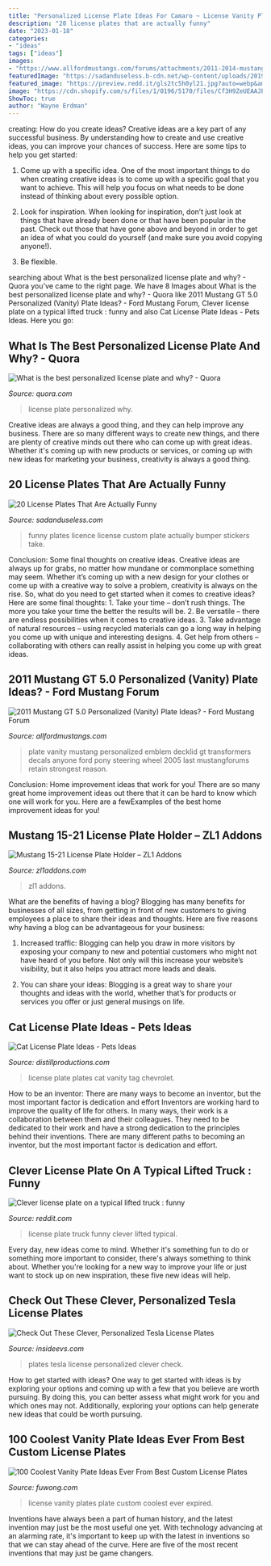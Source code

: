 ```yaml
---
title: "Personalized License Plate Ideas For Camaro ~ License Vanity Plates Plate Custom Coolest Ever Expired"
description: "20 license plates that are actually funny"
date: "2023-01-18"
categories:
- "ideas"
tags: ["ideas"]
images:
- "https://www.allfordmustangs.com/forums/attachments/2011-2014-mustang-talk/100901d1275786794-2011-mustang-gt-5-0-personalized-vanity-plate-ideas-img_0054.jpg"
featuredImage: "https://sadanduseless.b-cdn.net/wp-content/uploads/2019/04/funny-licence-plate8.jpg"
featured_image: "https://preview.redd.it/gls2tc5h0yl21.jpg?auto=webp&amp;s=5c9ba3f95d01667d4be11711faf483a8b2eb5424"
image: "https://cdn.shopify.com/s/files/1/0196/5170/files/Cf3H9ZeUEAAJPlB_grande.jpg?v=1530903753"
ShowToc: true
author: "Wayne Erdman"
---
```



creating: How do you create ideas?
Creative ideas are a key part of any successful business. By understanding how to create and use creative ideas, you can improve your chances of success. Here are some tips to help you get started:
1. Come up with a specific idea. One of the most important things to do when creating creative ideas is to come up with a specific goal that you want to achieve. This will help you focus on what needs to be done instead of thinking about every possible option.

2. Look for inspiration. When looking for inspiration, don’t just look at things that have already been done or that have been popular in the past. Check out those that have gone above and beyond in order to get an idea of what you could do yourself (and make sure you avoid copying anyone!).

3. Be flexible.

	

		
searching about What is the best personalized license plate and why? - Quora you've came to the right page. We have 8 Images about What is the best personalized license plate and why? - Quora like 2011 Mustang GT 5.0 Personalized (Vanity) Plate Ideas? - Ford Mustang Forum, Clever license plate on a typical lifted truck : funny and also Cat License Plate Ideas - Pets Ideas. Here you go:
		
    
## What Is The Best Personalized License Plate And Why? - Quora

<img loading=lazy src="https://qph.fs.quoracdn.net/main-qimg-fad4b7a236ce2c99176af4ade82b8471" onerror="this.onerror=null;this.src='https://tse4.mm.bing.net/th?id=OIP.-tS3ojbOLJkXavSt6CuEcQHaFj&amp;pid=15.1';" alt="What is the best personalized license plate and why? - Quora">

_Source: quora.com_

>license plate personalized why. 

	

Creative ideas are always a good thing, and they can help improve any business. There are so many different ways to create new things, and there are plenty of creative minds out there who can come up with great ideas. Whether it's coming up with new products or services, or coming up with new ideas for marketing your business, creativity is always a good thing.

    
## 20 License Plates That Are Actually Funny

<img loading=lazy src="https://sadanduseless.b-cdn.net/wp-content/uploads/2019/04/funny-licence-plate8.jpg" onerror="this.onerror=null;this.src='https://tse2.mm.bing.net/th?id=OIP.ngiBwuuhTP5dmasT-hPZhgHaJ4&amp;pid=15.1';" alt="20 License Plates That Are Actually Funny">

_Source: sadanduseless.com_

>funny plates licence license custom plate actually bumper stickers take. 

	

Conclusion: Some final thoughts on creative ideas.
Creative ideas are always up for grabs, no matter how mundane or commonplace something may seem. Whether it’s coming up with a new design for your clothes or come up with a creative way to solve a problem, creativity is always on the rise. So, what do you need to get started when it comes to creative ideas? Here are some final thoughts: 1. Take your time – don’t rush things. The more you take your time the better the results will be. 2. Be versatile – there are endless possibilities when it comes to creative ideas. 3. Take advantage of natural resources – using recycled materials can go a long way in helping you come up with unique and interesting designs. 4. Get help from others – collaborating with others can really assist in helping you come up with great ideas. 
    
## 2011 Mustang GT 5.0 Personalized (Vanity) Plate Ideas? - Ford Mustang Forum

<img loading=lazy src="https://www.allfordmustangs.com/forums/attachments/2011-2014-mustang-talk/100901d1275786794-2011-mustang-gt-5-0-personalized-vanity-plate-ideas-img_0054.jpg" onerror="this.onerror=null;this.src='https://tse3.mm.bing.net/th?id=OIP.tbnPq1n8lA_TNAyuKT9stwHaFj&amp;pid=15.1';" alt="2011 Mustang GT 5.0 Personalized (Vanity) Plate Ideas? - Ford Mustang Forum">

_Source: allfordmustangs.com_

>plate vanity mustang personalized emblem decklid gt transformers decals anyone ford pony steering wheel 2005 last mustangforums retain strongest reason. 

	

Conclusion: Home improvement ideas that work for you!
There are so many great home improvement ideas out there that it can be hard to know which one will work for you. Here are a fewExamples of the best home improvement ideas for you!

    
## Mustang 15-21 License Plate Holder – ZL1 Addons

<img loading=lazy src="https://cdn.shopify.com/s/files/1/1455/0738/products/JDJ_2424_8687fb9b-5bd1-4fa9-83ca-53a96bbf4e15_1200x1200.JPG?v=1549436593" onerror="this.onerror=null;this.src='https://tse2.mm.bing.net/th?id=OIP.DH2dThD1TUWfCPUKvsl8UwHaHa&amp;pid=15.1';" alt="Mustang 15-21 License Plate Holder – ZL1 Addons">

_Source: zl1addons.com_

>zl1 addons. 

	

What are the benefits of having a blog?
Blogging has many benefits for businesses of all sizes, from getting in front of new customers to giving employees a place to share their ideas and thoughts. Here are five reasons why having a blog can be advantageous for your business: 
1. Increased traffic: Blogging can help you draw in more visitors by exposing your company to new and potential customers who might not have heard of you before. Not only will this increase your website’s visibility, but it also helps you attract more leads and deals. 

2. You can share your ideas: Blogging is a great way to share your thoughts and ideas with the world, whether that’s for products or services you offer or just general musings on life.

    
## Cat License Plate Ideas - Pets Ideas

<img loading=lazy src="https://i.pinimg.com/originals/fc/af/7b/fcaf7bd063b47ae984c7e4883caf7154.jpg" onerror="this.onerror=null;this.src='https://tse2.mm.bing.net/th?id=OIP.4TLvysizlj-dgQ3kqN7s0QHaJ6&amp;pid=15.1';" alt="Cat License Plate Ideas - Pets Ideas">

_Source: distillproductions.com_

>license plate plates cat vanity tag chevrolet. 

	

How to be an inventor: There are many ways to become an inventor, but the most important factor is dedication and effort
Inventors are working hard to improve the quality of life for others. In many ways, their work is a collaboration between them and their colleagues. They need to be dedicated to their work and have a strong dedication to the principles behind their inventions. There are many different paths to becoming an inventor, but the most important factor is dedication and effort.

    
## Clever License Plate On A Typical Lifted Truck : Funny

<img loading=lazy src="https://preview.redd.it/gls2tc5h0yl21.jpg?auto=webp&amp;s=5c9ba3f95d01667d4be11711faf483a8b2eb5424" onerror="this.onerror=null;this.src='https://tse1.mm.bing.net/th?id=OIP.UjdLBNQqhI4L13VWoL5B9wHaJ4&amp;pid=15.1';" alt="Clever license plate on a typical lifted truck : funny">

_Source: reddit.com_

>license plate truck funny clever lifted typical. 

	

Every day, new ideas come to mind. Whether it's something fun to do or something more important to consider, there's always something to think about. Whether you're looking for a new way to improve your life or just want to stock up on new inspiration, these five new ideas will help.

    
## Check Out These Clever, Personalized Tesla License Plates

<img loading=lazy src="https://cdn.shopify.com/s/files/1/0196/5170/files/Cf3H9ZeUEAAJPlB_grande.jpg?v=1530903753" onerror="this.onerror=null;this.src='https://tse1.mm.bing.net/th?id=OIP.N4FrgEdONX2_uGNgi968TQHaFj&amp;pid=15.1';" alt="Check Out These Clever, Personalized Tesla License Plates">

_Source: insideevs.com_

>plates tesla license personalized clever check. 

	

How to get started with ideas?
One way to get started with ideas is by exploring your options and coming up with a few that you believe are worth pursuing. By doing this, you can better assess what might work for you and which ones may not. Additionally, exploring your options can help generate new ideas that could be worth pursuing.

    
## 100 Coolest Vanity Plate Ideas Ever From Best Custom License Plates

<img loading=lazy src="https://www.fuwong.com/wp-content/uploads/2017/05/EXPIRED.jpg" onerror="this.onerror=null;this.src='https://tse3.mm.bing.net/th?id=OIP.crgykVv9BLUI5ACpYao86gHaF7&amp;pid=15.1';" alt="100 Coolest Vanity Plate Ideas Ever From Best Custom License Plates">

_Source: fuwong.com_

>license vanity plates plate custom coolest ever expired. 

	

Inventions have always been a part of human history, and the latest invention may just be the most useful one yet. With technology advancing at an alarming rate, it's important to keep up with the latest in inventions so that we can stay ahead of the curve. Here are five of the most recent inventions that may just be game changers.

